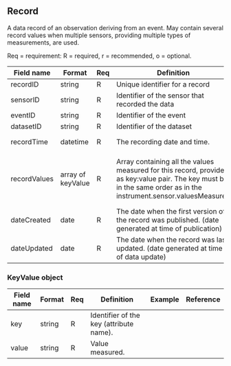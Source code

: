 ## Record

A data record of an observation deriving from an event. May contain several record values when multiple sensors, providing multiple types of measurements, are used.

Req = requirement: R = required, r = recommended, o = optional.

| Field name | Format | Req | Definition | Example | Reference |
| ---------- | ------ | --- | ---------- | ------- | --------- |
| recordID | string | R | Unique identifier for a record | | |
| sensorID | string | R | Identifier of the sensor that recorded the data |  | |
| eventID | string | R | Identifier of the event |  | |
| datasetID | string | R | Identifier of the dataset |  | |
| recordTime | datetime | R | The recording date and time. | 2009-05-21T12:00:00Z | |
| recordValues | array of keyValue | R | Array containing all the values measured for this record, provided as key:value pair. The key must be in the same order as in the instrument.sensor.valuesMeasured | {"distance" : "2981", "azimuth" : "79.24", "elevation" : "3.51"} | (see KeyValue object) |
| dateCreated | date | R | The date when the first version of the record was published. (date generated at time of publication) |  |
| dateUpdated | date | R | The date when the record was last updated. (date generated at time of data update) |  |


### KeyValue object
| Field name | Format | Req | Definition | Example | Reference |
| ---------- | ------ | --- | ---------- | ------- | --------- |
| key | string | R | Identifier of the key (attribute name). | | |
| value | string | R | Value measured. | | |
